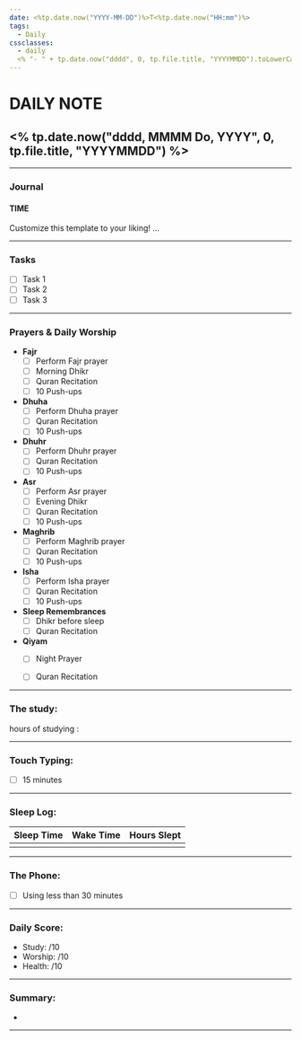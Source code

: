 ```yaml
---
date: <%tp.date.now("YYYY-MM-DD")%>T<%tp.date.now("HH:mm")%>
tags:
  - Daily
cssclasses:
  - daily
  <% "- " + tp.date.now("dddd", 0, tp.file.title, "YYYYMMDD").toLowerCase() %>
---
```

# DAILY NOTE
## <% tp.date.now("dddd, MMMM Do, YYYY", 0, tp.file.title, "YYYYMMDD") %>
***
### Journal
#### TIME
Customize this template to your liking!
...
***
### Tasks
- [ ] Task 1
- [ ] Task 2
- [ ] Task 3

---

### Prayers & Daily Worship

- **Fajr**
    - [ ] Perform Fajr prayer
    - [ ] Morning Dhikr
    - [ ] Quran Recitation
    - [ ] 10 Push-ups

- **Dhuha**
    - [ ] Perform Dhuha prayer
    - [ ] Quran Recitation
    - [ ] 10 Push-ups

- **Dhuhr**
    - [ ] Perform Dhuhr prayer
    - [ ] Quran Recitation
    - [ ] 10 Push-ups

- **Asr**
    - [ ] Perform Asr prayer
    - [ ] Evening Dhikr
    - [ ] Quran Recitation
    - [ ] 10 Push-ups

- **Maghrib**
    - [ ] Perform Maghrib prayer
    - [ ] Quran Recitation
    - [ ] 10 Push-ups

- **Isha**
    - [ ] Perform Isha prayer
    - [ ] Quran Recitation
    - [ ] 10 Push-ups

- **Sleep Remembrances**
    - [ ] Dhikr before sleep
    - [ ] Quran Recitation

- **Qiyam**
    - [ ] Night Prayer
    - [ ] Quran Recitation


---

### The study:

hours of studying :
  
---  
### Touch Typing:

- [ ] 15 minutes

---  

### Sleep Log:

| Sleep Time | Wake Time | Hours Slept |
| ---------- | --------- | ----------- |
|            |           |             |
  
---  

### The Phone:

- [ ] Using less than 30 minutes

---  
### Daily Score:

- Study: /10
- Worship: /10
- Health: /10

---  

### Summary:

- 

---
